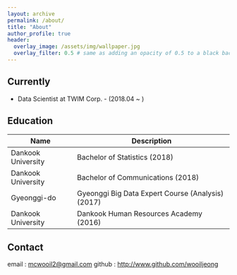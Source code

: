 ```yaml
---
layout: archive
permalink: /about/
title: "About"
author_profile: true
header:
  overlay_image: /assets/img/wallpaper.jpg
  overlay_filter: 0.5 # same as adding an opacity of 0.5 to a black background
---
```




## Currently

- Data Scientist at TWIM Corp. - (2018.04 ~ )


## Education

| Name | Description |
| ---- | ----------- |
| Dankook University | Bachelor of Statistics (2018) |
| Dankook University | Bachelor of Communications (2018) |
| Gyeonggi-do | Gyeonggi Big Data Expert Course (Analysis) (2017) |
| Dankook University | Dankook Human Resources Academy (2016) |


## Contact

email : mcwooil2@gmail.com
github : http://www.github.com/wooiljeong
